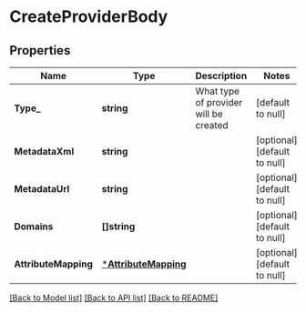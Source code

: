 # CreateProviderBody

## Properties
Name | Type | Description | Notes
------------ | ------------- | ------------- | -------------
**Type_** | **string** | What type of provider will be created | [default to null]
**MetadataXml** | **string** |  | [optional] [default to null]
**MetadataUrl** | **string** |  | [optional] [default to null]
**Domains** | **[]string** |  | [optional] [default to null]
**AttributeMapping** | [***AttributeMapping**](AttributeMapping.md) |  | [optional] [default to null]

[[Back to Model list]](../README.md#documentation-for-models) [[Back to API list]](../README.md#documentation-for-api-endpoints) [[Back to README]](../README.md)

